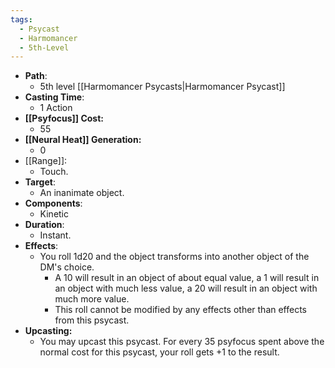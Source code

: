 ```yaml
---
tags:
  - Psycast
  - Harmomancer
  - 5th-Level
---
```

- **Path**:
	- 5th level [[Harmomancer Psycasts|Harmomancer Psycast]]
- **Casting Time**:
	- 1 Action
- **[[Psyfocus]] Cost:**
	- 55
- **[[Neural Heat]] Generation:**
	- 0
- [[Range]]:
	- Touch.
- **Target**:
	- An inanimate object.
- **Components**:
	- Kinetic
- **Duration**:
	- Instant.
- **Effects**:
	- You roll 1d20 and the object transforms into another object of the DM's choice.
		- A 10 will result in an object of about equal value, a 1 will result in an object with much less value, a 20 will result in an object with much more value.
		- This roll cannot be modified by any effects other than effects from this psycast.
- **Upcasting:**
	- You may upcast this psycast. For every 35 psyfocus spent above the normal cost for this psycast, your roll gets +1 to the result.
